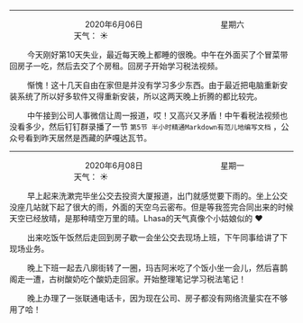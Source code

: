 ***
&nbsp;&nbsp;&nbsp;&nbsp;&nbsp;&nbsp;&nbsp;&nbsp;&nbsp;&nbsp;&nbsp;&nbsp;&nbsp;&nbsp;&nbsp;&nbsp;&nbsp;&nbsp;
&nbsp;&nbsp;&nbsp;&nbsp;&nbsp;&nbsp;&nbsp;&nbsp;&nbsp;&nbsp;&nbsp;&nbsp;&nbsp;&nbsp;           2020年6月06日
&nbsp;&nbsp;&nbsp;&nbsp;&nbsp;&nbsp;&nbsp;&nbsp;&nbsp;&nbsp;&nbsp;&nbsp;&nbsp;&nbsp;&nbsp;&nbsp;&nbsp;&nbsp;
&nbsp;&nbsp;&nbsp;&nbsp;&nbsp;&nbsp;&nbsp;&nbsp;&nbsp;&nbsp;&nbsp;&nbsp;&nbsp;&nbsp;                星期六
&nbsp;&nbsp;&nbsp;&nbsp;&nbsp;&nbsp;&nbsp;&nbsp;&nbsp;&nbsp;&nbsp;&nbsp;&nbsp;&nbsp;&nbsp;&nbsp;&nbsp;&nbsp;
&nbsp;&nbsp;&nbsp;&nbsp;&nbsp;&nbsp;&nbsp;&nbsp;&nbsp;&nbsp;&nbsp;&nbsp;&nbsp;&nbsp;&nbsp;&nbsp;&nbsp;&nbsp;
&nbsp;&nbsp;&nbsp;&nbsp;&nbsp;&nbsp;&nbsp;&nbsp;&nbsp;                                       天气： :sunny:

&nbsp;&nbsp;&nbsp;&nbsp;&nbsp;&nbsp;&nbsp;&nbsp;今天刚好第10天失业，最近每天晚上都睡的很晚。中午在外面买了个冒菜带回房子一吃，然后去交了个房租。回房子开始学习税法视频。

&nbsp;&nbsp;&nbsp;&nbsp;&nbsp;&nbsp;&nbsp;&nbsp;惭愧！这十几天自由在家但是并没有学习多少东西。由于最近把电脑重新安装系统了所以好多软件又得重新安装，所以这两天晚上折腾的都比较完。

&nbsp;&nbsp;&nbsp;&nbsp;&nbsp;&nbsp;&nbsp;&nbsp;中午接到公司人事微信让周一报道，哎！又高兴又矛盾！中午看税法视频也没看多少，然后钉钉群录播了一节 `第5节 半小时精通Markdown有范儿地编写文档` ，公众号看到昨天居然是西藏的萨嘎达瓦节。


***
&nbsp;&nbsp;&nbsp;&nbsp;&nbsp;&nbsp;&nbsp;&nbsp;&nbsp;&nbsp;&nbsp;&nbsp;&nbsp;&nbsp;&nbsp;&nbsp;&nbsp;&nbsp;
&nbsp;&nbsp;&nbsp;&nbsp;&nbsp;&nbsp;&nbsp;&nbsp;&nbsp;&nbsp;&nbsp;&nbsp;&nbsp;&nbsp;           2020年6月08日
&nbsp;&nbsp;&nbsp;&nbsp;&nbsp;&nbsp;&nbsp;&nbsp;&nbsp;&nbsp;&nbsp;&nbsp;&nbsp;&nbsp;&nbsp;&nbsp;&nbsp;&nbsp;
&nbsp;&nbsp;&nbsp;&nbsp;&nbsp;&nbsp;&nbsp;&nbsp;&nbsp;&nbsp;&nbsp;&nbsp;&nbsp;&nbsp;                星期一
&nbsp;&nbsp;&nbsp;&nbsp;&nbsp;&nbsp;&nbsp;&nbsp;&nbsp;&nbsp;&nbsp;&nbsp;&nbsp;&nbsp;&nbsp;&nbsp;&nbsp;&nbsp;
&nbsp;&nbsp;&nbsp;&nbsp;&nbsp;&nbsp;&nbsp;&nbsp;&nbsp;&nbsp;&nbsp;&nbsp;&nbsp;&nbsp;&nbsp;&nbsp;&nbsp;&nbsp;
&nbsp;&nbsp;&nbsp;&nbsp;&nbsp;&nbsp;&nbsp;&nbsp;&nbsp;                                       天气： :sunny:

&nbsp;&nbsp;&nbsp;&nbsp;&nbsp;&nbsp;&nbsp;&nbsp;早上起来洗漱完毕坐公交去投资大厦报道，出门就感觉要下雨的。坐上公交没座几站就下起了很大的雨，外面的天空乌云密布。但是等我签完合同出来的时候天空已经放晴，是那种晴空万里的晴。Lhasa的天气真像个小姑娘似的 &#10084;

&nbsp;&nbsp;&nbsp;&nbsp;&nbsp;&nbsp;&nbsp;&nbsp;出来吃饭午饭然后走回到房子歇一会坐公交去现场上班，下午同事给讲了下现场业务。

&nbsp;&nbsp;&nbsp;&nbsp;&nbsp;&nbsp;&nbsp;&nbsp;晚上下班一起去八廓街转了一圈，玛吉阿米吃了个饭小坐一会儿，然后喜鹊阁走一遭，古树酸奶吃个酸奶走回家。开始整理笔记学习税法笔记！

&nbsp;&nbsp;&nbsp;&nbsp;&nbsp;&nbsp;&nbsp;&nbsp;晚上办理了一张联通电话卡，因为现在公司、房子都没有网络流量实在不够用了哈！


